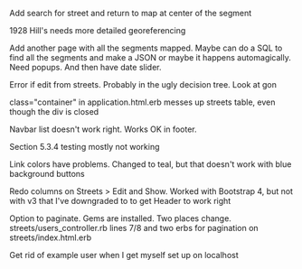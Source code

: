 Add search for street and return to map at center of the segment

1928 Hill's needs more detailed georeferencing

Add another page with all the segments mapped. Maybe can do a SQL to find all the segments and make a JSON or maybe it happens automagically. Need  popups. 
And then have date slider.

 Error if edit from streets. Probably in the ugly decision tree. Look at gon
 
 class="container" in application.html.erb messes up streets table, even though the div is closed
 
Navbar list doesn't work right. Works OK in footer.

Section 5.3.4 testing mostly not working

Link colors have problems. Changed to teal, but that doesn't work with blue background buttons

Redo columns on Streets > Edit and Show. Worked with Bootstrap 4, but not with v3 that I've downgraded to to get Header to work right

Option to paginate. Gems are installed. Two places change. streets/users_controller.rb lines 7/8 and two erbs for pagination on streets/index.html.erb

Get rid of example user when I get myself set up on localhost
